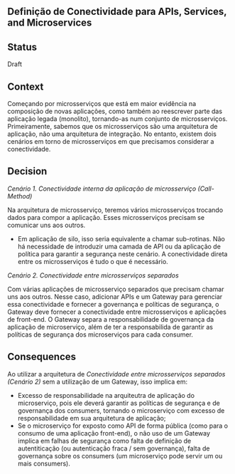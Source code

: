 Definição de Conectividade para APIs, Services, and Microservices
--------------------------------

Status
------
Draft 

Context
-------
Começando por microsserviços que está em maior evidência na composição de novas aplicações, como também ao reescrever parte das aplicação legada (monolito), tornando-as num conjunto de microsserviços. Primeiramente, sabemos que os microsserviços são uma arquitetura de aplicação, não uma arquitetura de integração. No entanto, existem dois cenários em torno de microsserviços em que precisamos considerar a conectividade.

Decision
--------

*Cenário 1. Conectividade interna da aplicação de microsserviço (Call-Method)*

  Na arquitetura de microsserviço, teremos vários microsserviços trocando dados para compor a aplicação. Esses microsserviços precisam se comunicar uns aos outros. 
  - Em aplicação de silo, isso seria equivalente a chamar sub-rotinas. Não há necessidade de introduzir uma camada de API ou da aplicação de política para garantir a segurança neste cenário. A conectividade direta entre os microsserviços é tudo o que é necessário.
  
*Cenário 2. Conectividade entre microsserviços separados*

  Com várias aplicações de microsserviço separados que precisam chamar uns aos outros. Nesse caso, adicionar APIs e um Gateway para gerenciar essa conectividade e fornecer a governança e políticas de segurança, o Gateway deve fornecer a conectividade entre microsserviços e aplicações de front-end. O Gateway separa a responsabilidade de governança da aplicação de microserviço, além de ter a responsabilida de garantir as políticas de segurança dos microserviços para cada consumer.

Consequences
------------
Ao utilizar a arquitetura de *Conectividade entre microsserviços separados (Cenário 2)* sem a utilização de um Gateway, isso implica em:
  - Excesso de responsabilidade na arquiteutra de aplicação do microserviço, pois ele deverá garantir as políticas de segurança e de governança dos consumers, tornando o microserviço com excesso de responsabilidade em sua arquitetura de aplicação;
  - Se o microserviço for exposto como API de forma pública (como para o consumo de uma aplicação front-end), o não uso de um Gateway implica em falhas de segurança como falta de definição de autentiticação (ou autenticação fraca / sem governança), falta de governança sobre os consumers (um microserviço pode servir um ou mais consumers).
